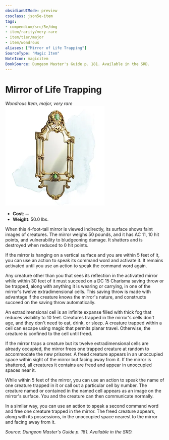 ```yaml
---
obsidianUIMode: preview
cssclass: json5e-item
tags:
- compendium/src/5e/dmg
- item/rarity/very-rare
- item/tier/major
- item/wondrous
aliases: ["Mirror of Life Trapping"]
SourceType: "Magic Item"
NoteIcon: magicitem
BookSource: Dungeon Master's Guide p. 181. Available in the SRD.
---
```

# Mirror of Life Trapping
*Wondrous Item, major, very rare*  
![](/3-Mechanics/CLI/items/img/mirror-of-life-trapping.webp#right)  

- **Cost**: ⏤
- **Weight**: 50.0 lbs.

When this 4-foot-tall mirror is viewed indirectly, its surface shows faint images of creatures. The mirror weighs 50 pounds, and it has AC 11, 10 hit points, and vulnerability to bludgeoning damage. It shatters and is destroyed when reduced to 0 hit points.

If the mirror is hanging on a vertical surface and you are within 5 feet of it, you can use an action to speak its command word and activate it. It remains activated until you use an action to speak the command word again.

Any creature other than you that sees its reflection in the activated mirror while within 30 feet of it must succeed on a DC 15 Charisma saving throw or be trapped, along with anything it is wearing or carrying, in one of the mirror's twelve extradimensional cells. This saving throw is made with advantage if the creature knows the mirror's nature, and constructs succeed on the saving throw automatically.

An extradimensional cell is an infinite expanse filled with thick fog that reduces visibility to 10 feet. Creatures trapped in the mirror's cells don't age, and they don't need to eat, drink, or sleep. A creature trapped within a cell can escape using magic that permits planar travel. Otherwise, the creature is confined to the cell until freed.

If the mirror traps a creature but its twelve extradimensional cells are already occupied, the mirror frees one trapped creature at random to accommodate the new prisoner. A freed creature appears in an unoccupied space within sight of the mirror but facing away from it. If the mirror is shattered, all creatures it contains are freed and appear in unoccupied spaces near it.

While within 5 feet of the mirror, you can use an action to speak the name of one creature trapped in it or call out a particular cell by number. The creature named or contained in the named cell appears as an image on the mirror's surface. You and the creature can then communicate normally.

In a similar way, you can use an action to speak a second command word and free one creature trapped in the mirror. The freed creature appears, along with its possessions, in the unoccupied space nearest to the mirror and facing away from it.

*Source: Dungeon Master's Guide p. 181. Available in the SRD.*